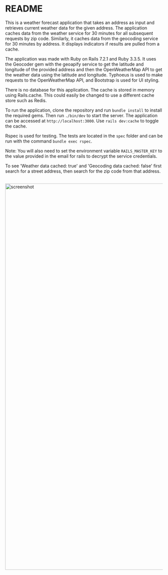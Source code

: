 # README

This is a weather forecast application that takes an address as input and
retrieves current weather data for the given address. The application caches
data from the weather service for 30 minutes for all subsequent requests by zip
code. Similarly, it caches data from the geocoding service for 30 minutes by
address.  It displays indicators if results are pulled from a cache.

The application was made with Ruby on Rails 7.2.1 and Ruby 3.3.5. It uses the
Geocoder gem with the geoapify service to get the latitude and longitude of the
provided address and then the OpenWeatherMap API to get the weather data using
the latitude and longitude. Typhoeus is used to make requests to the
OpenWeatherMap API, and Bootstrap is used for UI styling.

There is no database for this application. The cache is stored in memory using
Rails.cache. This could easily be changed to use a different cache store such
as Redis.

To run the application, clone the repository and run `bundle install` to install
the required gems. Then run `./bin/dev` to start the server. The application can
be accessed at `http://localhost:3000`.  Use `rails dev:cache` to toggle the cache.

Rspec is used for testing. The tests are located in the `spec` folder and can be
run with the command `bundle exec rspec`.

Note: You will also need to set the environment variable `RAILS_MASTER_KEY` to
the value provided in the email for rails to decrypt the service credentials.

To see 'Weather data cached: true' and 'Geocoding data cached: false' first
search for a street address, then search for the zip code from that address.

<br/>
<img width="1235" alt="screenshot" src="https://github.com/user-attachments/assets/8fc5a03e-7745-44c7-b60c-4d544c1a2eec">
